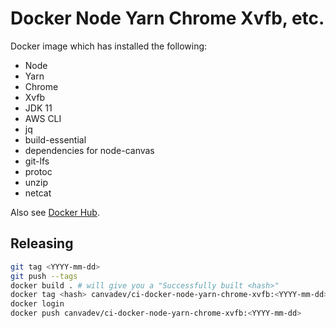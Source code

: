 Docker Node Yarn Chrome Xvfb, etc.
==================================

Docker image which has installed the following:
- Node
- Yarn
- Chrome
- Xvfb
- JDK 11
- AWS CLI
- jq
- build-essential
- dependencies for node-canvas
- git-lfs
- protoc
- unzip
- netcat

Also see [Docker Hub](https://hub.docker.com/r/canvadev/ci-docker-node-yarn-chrome-xvfb/).


## Releasing

```bash
git tag <YYYY-mm-dd>
git push --tags
docker build . # will give you a "Successfully built <hash>"
docker tag <hash> canvadev/ci-docker-node-yarn-chrome-xvfb:<YYYY-mm-dd>
docker login
docker push canvadev/ci-docker-node-yarn-chrome-xvfb:<YYYY-mm-dd>
```
